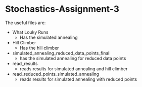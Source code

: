 # Stochastics-Assignment-3
The useful files are:

- What Louky Runs
  - Has the simulated annealing
- Hill Climber
  - Has the hill climber
- simulated_annealing_reduced_data_points_final
  - has the simulated annealing for reduced data points
- read_results
  - reads results for simulated annealing and hill climber
- read_reduced_points_simulated_annealing
  - reads results for simulated annealing with reduced points
